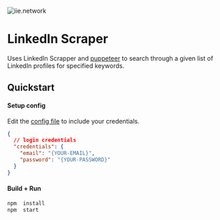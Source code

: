![iie.network](https://iie.network/android-chrome-192x192.png)

# LinkedIn Scraper

Uses LinkedIn Scrapper and [puppeteer](https://github.com/puppeteer/puppeteer) to search through a given list of LinkedIn profiles for specified keywords.

## Quickstart

#### Setup config

Edit the [config file](./config/config.json) to include your credentials.

```json
{
  // login credentials
  "credentials": {
    "email": "{YOUR-EMAIL}",
    "password": "{YOUR-PASSWORD}"
  }
}
```

#### Build + Run

```sh
npm  install
npm  start
```
